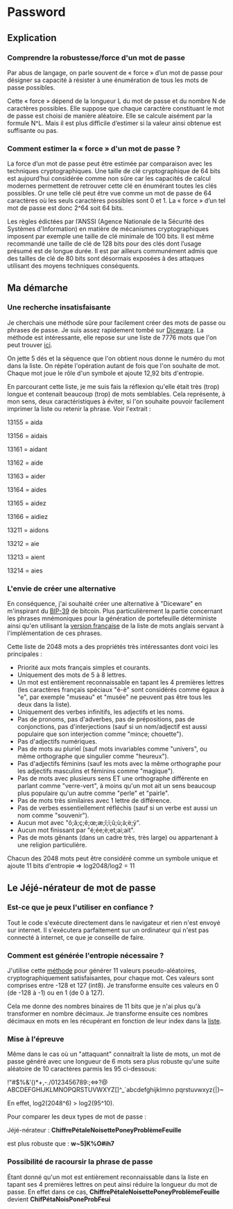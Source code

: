 # Password

## Explication

### Comprendre la robustesse/force d'un mot de passe

Par abus de langage, on parle souvent de « force » d’un mot de passe pour désigner sa capacité à résister à une énumération de tous les mots de passe possibles.

Cette « force » dépend de la longueur L du mot de passe et du nombre N de caractères possibles. Elle suppose que chaque caractère constituant le mot de passe est choisi de manière aléatoire. Elle se calcule aisément par la formule N^L. Mais il est plus difficile d’estimer si la valeur ainsi obtenue est suffisante ou pas.

### Comment estimer la « force » d'un mot de passe ?

La force d’un mot de passe peut être estimée par comparaison avec les techniques cryptographiques. Une taille de clé cryptographique de 64 bits est aujourd’hui considérée comme non sûre car les capacités de calcul modernes permettent de retrouver cette clé en énumérant toutes les clés possibles. Or une telle clé peut être vue comme un mot de passe de 64 caractères où les seuls caractères possibles sont 0 et 1. La « force » d’un tel mot de passe est donc 2^64 soit 64 bits.

Les règles édictées par l’ANSSI (Agence Nationale de la Sécurité des Systèmes d'Information) en matière de mécanismes cryptographiques imposent par exemple une taille de clé minimale de 100 bits. Il est même recommandé une taille de clé de 128 bits pour des clés dont l’usage présumé est de longue durée. Il est par ailleurs communément admis que des tailles de clé de 80 bits sont désormais exposées à des attaques utilisant des moyens techniques conséquents.

## Ma démarche

### Une recherche insatisfaisante

Je cherchais une méthode sûre pour facilement créer des mots de passe ou phrases de passe.
Je suis assez rapidement tombé sur [Diceware](https://fr.wikipedia.org/wiki/Diceware). La méthode est intéressante, elle repose sur une liste de 7776 mots que l'on peut trouver [ici](https://github.com/chmduquesne/diceware-fr/blob/master/diceware-fr-5-jets.txt).

On jette 5 dés et la séquence que l'on obtient nous donne le numéro du mot dans la liste. On
répète l'opération autant de fois que l'on souhaite de mot. Chaque mot joue le rôle d'un
symbole et ajoute 12,92 bits d'entropie.

En parcourant cette liste, je me suis fais la réflexion qu'elle était très (trop) longue et
contenait beaucoup (trop) de mots semblables. Cela représente, à mon sens, deux caractéristiques à éviter, si l'on souhaite pouvoir facilement imprimer la liste ou retenir la phrase. Voir l'extrait :

13155 = aida

13156 = aidais

13161 = aidant

13162 = aide

13163 = aider

13164 = aides

13165 = aidez

13166 = aidiez

13211 = aidons

13212 = aie

13213 = aient

13214 = aies

### L'envie de créer une alternative

En conséquence, j'ai souhaité créer une alternative à "Diceware" en m'inspirant du [BIP-39](https://github.com/bitcoin/bips/blob/master/bip-0039.mediawiki) de bitcoin. Plus particulièrement la partie concernant les phrases mnémoniques pour la génération de portefeuille déterministe ainsi qu'en utilisant la [version française](https://github.com/bitcoin/bips/blob/master/bip-0039/french.txt) de la liste de mots anglais servant à l'implémentation de ces phrases.

Cette liste de 2048 mots a des propriétés très intéressantes dont voici les principales :

- Priorité aux mots français simples et courants.
- Uniquement des mots de 5 à 8 lettres.
- Un mot est entièrement reconnaissable en tapant les 4 premières lettres (les caractères
  français spéciaux "é-è" sont considérés comme égaux à "e", par exemple "museau" et "musée"
  ne peuvent pas être tous les deux dans la liste).
- Uniquement des verbes infinitifs, les adjectifs et les noms.
- Pas de pronoms, pas d'adverbes, pas de prépositions, pas de conjonctions, pas
  d'interjections (sauf si un nom/adjectif est aussi populaire que son interjection comme
  "mince; chouette").
- Pas d'adjectifs numériques.
- Pas de mots au pluriel (sauf mots invariables comme "univers", ou même orthographe que
  singulier comme "heureux").
- Pas d'adjectifs féminins (sauf les mots avec la même orthographe pour les adjectifs
  masculins et féminins comme "magique").
- Pas de mots avec plusieurs sens ET une orthographe différente en parlant comme "verre-vert",
  à moins qu'un mot ait un sens beaucoup plus populaire qu'un autre comme "perle" et "pairle".
- Pas de mots très similaires avec 1 lettre de différence.
- Pas de verbes essentiellement réfléchis (sauf si un verbe est aussi un nom comme
  "souvenir").
- Aucun mot avec "ô;â;ç;ê;œ;æ;î;ï;û;ù;à;ë;ÿ".
- Aucun mot finissant par "é;ée;è;et;ai;ait".
- Pas de mots gênants (dans un cadre très, très large) ou appartenant à une religion
  particulière.

Chacun des 2048 mots peut être considéré comme un symbole unique et ajoute 11 bits d'entropie => log2048/log2 = 11

## Le Jéjé-nérateur de mot de passe

### Est-ce que je peux l'utiliser en confiance ?

Tout le code s'exécute directement dans le navigateur et rien n'est envoyé sur internet. Il s'exécutera parfaitement sur un ordinateur qui n'est pas connecté à internet, ce que je conseille de faire.

### Comment est générée l'entropie nécessaire ?

J'utilise cette [méthode](https://developer.mozilla.org/fr/docs/Web/API/Crypto/getRandomValues) pour générer 11 valeurs pseudo-aléatoires, cryptographiquement
satisfaisantes, pour chaque mot. Ces valeurs sont comprises entre -128 et 127 (int8). Je
transforme ensuite ces valeurs en 0 (de -128 à -1) ou en 1 (de 0 à 127).

Cela me donne des nombres binaires de 11 bits que je n'ai plus qu'à transformer en nombre
décimaux. Je transforme ensuite ces nombres décimaux en mots en les récupérant en fonction de leur index dans la [liste](https://github.com/bitcoin/bips/blob/master/bip-0039/french.txt).

### Mise à l'épreuve

Même dans le cas où un "attaquant" connaitraît la liste de mots, un mot de passe généré avec
une longueur de 6 mots sera plus robuste qu'une suite aléatoire de 10 caractères parmis les
95 ci-dessous:

!"#$%&'()\*+,-./0123456789:;<=>?@ ABCDEFGHIJKLMNOPQRSTUVWXYZ[\]^\_`abcdefghijklmno
pqrstuvwxyz{|}~

En effet, log2(2048^6) > log2(95^10).

Pour comparer les deux types de mot de passe :

Jéjé-nérateur :
**ChiffrePétaleNoisettePoneyProblèmeFeuille**

est plus robuste que : **w~5]K%O#ih7**

### Possibilité de racoursir la phrase de passe

Étant donné qu'un mot est entièrement reconnaissable dans la liste en tapant ses 4 premières lettres on peut ainsi réduire la longueur du mot de passe. En effet dans ce cas, **ChiffrePétaleNoisettePoneyProblèmeFeuille** devient **ChifPétaNoisPoneProbFeui**
